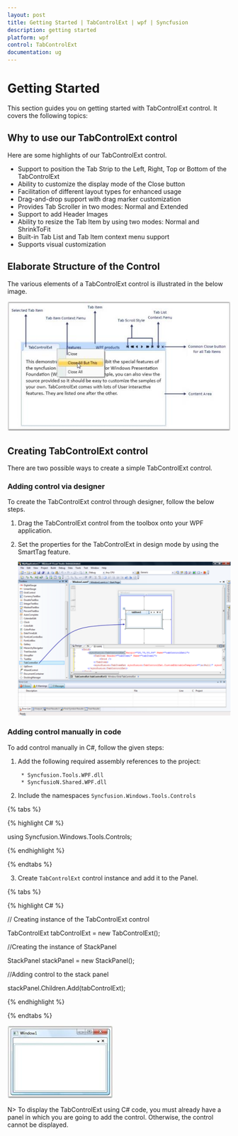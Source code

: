 ```yaml
---
layout: post
title: Getting Started | TabControlExt | wpf | Syncfusion
description: getting started
platform: wpf
control: TabControlExt
documentation: ug
---
```


# Getting Started

This section guides you on getting started with TabControlExt control. It covers the following topics:

## Why to use our TabControlExt control

Here are some highlights of our TabControlExt control.

* Support to position the Tab Strip to the Left, Right, Top or Bottom of the TabControlExt
* Ability to customize the display mode of the Close button
* Facilitation of different layout types for enhanced usage
* Drag-and-drop support with drag marker customization
* Provides Tab Scroller in two modes: Normal and Extended
* Support to add Header Images
* Ability to resize the Tab Item by using two modes: Normal and ShrinkToFit
* Built-in Tab List and Tab Item context menu support
* Supports visual customization



## Elaborate Structure of the Control

The various elements of a TabControlExt control is illustrated in the below image.



![](Getting-Started_images/Getting-Started_img1.jpeg)



## Creating TabControlExt control

There are two possible ways to create a simple TabControlExt control.

### Adding control via designer

To create the TabControlExt control through designer, follow the below steps.

1. Drag the TabControlExt control from the toolbox onto your WPF application.

2. Set the properties for the TabControlExt in design mode by using the SmartTag feature.

   ![](Getting-Started_images/Getting-Started_img2.png)

### Adding control manually in code

To add control manually in C#, follow the given steps:

1. Add the following required assembly references to the project:

        * Syncfusion.Tools.WPF.dll
        * SyncfusioN.Shared.WPF.dll

2. Include the namespaces `Syncfusion.Windows.Tools.Controls`

{% tabs %}

{% highlight C# %}

using Syncfusion.Windows.Tools.Controls;

{% endhighlight %}

{% endtabs %}

3. Create `TabControlExt` control instance and add it to the Panel.

{% tabs %}

{% highlight C# %}

// Creating instance of the TabControlExt control

TabControlExt tabControlExt = new TabControlExt();

//Creating the instance of StackPanel

StackPanel stackPanel = new StackPanel();          

//Adding control to the stack panel

stackPanel.Children.Add(tabControlExt); 

{% endhighlight %}

{% endtabs %}

![](Getting-Started_images/Getting-Started_img3.jpeg)

N> To display the TabControlExt using C# code, you must already have a panel in which you are going to add the control. Otherwise, the control cannot be displayed.
